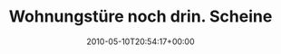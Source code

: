 ---
retweeted: false
source: <a href="http://twitter.com" rel="nofollow">Twitter Web Client</a>
entities:
  hashtags: []
  symbols: []
  user_mentions: []
  urls: []
display_text_range:
- '0'
- '86'
favorite_count: '0'
id_str: '13747240357'
truncated: false
retweet_count: '0'
id: '13747240357'
created_at: Mon May 10 20:54:17 +0000 2010
favorited: false
full_text: Wohnungstüre noch drin. Scheinen die Nachbarn spätes Wäscheschleudern also
  zu mögen...
lang: de
tags:
- pesos:twitter
date: '2010-05-10T20:54:17+00:00'
src: https://twitter.com/bascht/status/13747240357
original_url: https://twitter.com/bascht/status/13747240357
type: twitter_tweet
text: Wohnungstüre noch drin. Scheinen die Nachbarn spätes Wäscheschleudern also zu
  mögen...
title: Wohnungstüre noch drin. Scheine

---